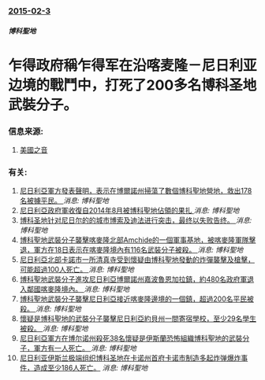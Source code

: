 ### [2015-02-3](/news/2015/02/3/index.md)

##### 博科聖地
#  乍得政府稱乍得军在沿喀麦隆－尼日利亚边境的戰鬥中，打死了200多名博科圣地武裝分子。 




### 信息来源:

1. [美國之音](http://www.voachinese.com/content/nigeria-boko-20150204/2628268.html)

### 有关:

1. [尼日利亞軍方發表聲明，表示在博爾諾州掃蕩了數個博科聖地營地，救出178名被擄平民。 ](/zh/news/2015/08/2/尼日利亞軍方發表聲明-表示在博爾諾州掃蕩了數個博科聖地營地-救出178名被擄平民.md) _消息: 博科聖地_
2. [尼日利亞政府軍收復自2014年8月被博科聖地佔領的果扎 ](/zh/news/2015/03/27/尼日利亞政府軍收復自2014年8月被博科聖地佔領的果扎.md) _消息: 博科聖地_
3. [ 博科圣地针对尼日尔的的城市博索及迪法进行突击，最终以失败告终。 ](/zh/news/2015/02/6/博科圣地针对尼日尔的的城市博索及迪法进行突击-最终以失败告终.md) _消息: 博科聖地_
4. [博科聖地武裝分子襲擊喀麥隆北部Amchide的一個軍事基地，被喀麥隆軍隊擊退，軍方在18日表示在喀麥隆境內有116名武裝分子被殺。 ](/zh/news/2014/12/17/博科聖地武裝分子襲擊喀麥隆北部Amchide的一個軍事基地-被喀麥隆軍隊擊退-軍方在18日表示在喀麥隆境內有116名武裝.md) _消息: 博科聖地_
5. [尼日利亞北部卡諾市一所清真寺受到懷疑由博科聖地發動的炸彈襲擊及槍擊，可能超過100人死亡。 ](/zh/news/2014/11/28/尼日利亞北部卡諾市一所清真寺受到懷疑由博科聖地發動的炸彈襲擊及槍擊-可能超過100人死亡.md) _消息: 博科聖地_
6. [博科聖地武裝分子進攻尼日利亞博爾諾州嘉波魯恩加拉鎮，約480名政府軍退入鄰國喀麥隆境內。 ](/zh/news/2014/08/25/博科聖地武裝分子進攻尼日利亞博爾諾州嘉波魯恩加拉鎮-約480名政府軍退入鄰國喀麥隆境內.md) _消息: 博科聖地_
7. [ 博科聖地武裝分子襲擊尼日利亞接近喀麥隆邊境的一個鎮，超過200名平民被殺。 ](/zh/news/2014/05/5/博科聖地武裝分子襲擊尼日利亞接近喀麥隆邊境的一個鎮-超過200名平民被殺.md) _消息: 博科聖地_
8. [懷疑是博科聖地的武裝分子襲擊尼日利亞約貝州一間寄宿學校，至少29名學生被殺。 ](/zh/news/2014/02/25/懷疑是博科聖地的武裝分子襲擊尼日利亞約貝州一間寄宿學校-至少29名學生被殺.md) _消息: 博科聖地_
9. [尼日利亞軍方在博尔诺州殺死38名懷疑是伊斯蘭恐怖組織博科聖地的武裝分子，軍方有一人死亡。 ](/zh/news/2014/01/9/尼日利亞軍方在博尔诺州殺死38名懷疑是伊斯蘭恐怖組織博科聖地的武裝分子-軍方有一人死亡.md) _消息: 博科聖地_
10. [ 尼日利亚伊斯兰极端组织博科圣地在卡诺州首府卡诺市制造多起炸弹爆炸事件，造成至少186人死亡。](/zh/news/2012/01/20/尼日利亚伊斯兰极端组织博科圣地在卡诺州首府卡诺市制造多起炸弹爆炸事件-造成至少186人死亡.md) _消息: 博科聖地_
